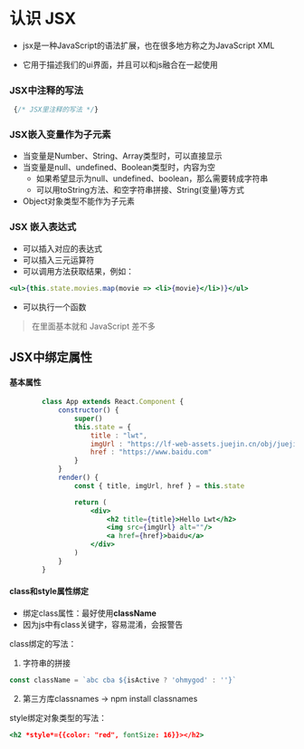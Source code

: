 # 认识 JSX

- jsx是一种JavaScript的语法扩展，也在很多地方称之为JavaScript XML

- 它用于描述我们的ui界面，并且可以和js融合在一起使用

### JSX中注释的写法

```jsx
 {/* JSX里注释的写法 */}
```

### JSX嵌入变量作为子元素

- 当变量是Number、String、Array类型时，可以直接显示
- 当变量是null、undefined、Boolean类型时，内容为空
  - 如果希望显示为null、undefined、boolean，那么需要转成字符串
  - 可以用toString方法、和空字符串拼接、String(变量)等方式
- Object对象类型不能作为子元素

### JSX 嵌入表达式
- 可以插入对应的表达式
- 可以插入三元运算符
- 可以调用方法获取结果，例如：

```jsx
<ul>{this.state.movies.map(movie => <li>{movie}</li>)}</ul> 
```

- 可以执行一个函数

> 在里面基本就和 JavaScript 差不多



## JSX中绑定属性

#### 基本属性

```jsx
        class App extends React.Component {
            constructor() {
                super()
                this.state = {
                    title : "lwt",
                    imgUrl : "https://lf-web-assets.juejin.cn/obj/juejin-web/xitu_juejin_web/e08da34488b114bd4c665ba2fa520a31.svg",
                    href : "https://www.baidu.com"
                }
            }
            render() {
                const { title, imgUrl, href } = this.state

                return (
                    <div>
                        <h2 title={title}>Hello Lwt</h2>
                        <img src={imgUrl} alt=""/>
                        <a href={href}>baidu</a>
                    </div>
                )
            }
        }
```

#### class和style属性绑定

- 绑定class属性：最好使用**className**
- 因为js中有class关键字，容易混淆，会报警告

class绑定的写法：

1. 字符串的拼接

```jsx
const className = `abc cba ${isActive ? 'ohmygod' : ''}`
```

2. 第三方库classnames -> npm install classnames

style绑定对象类型的写法：

```jsx
<h2 *style*={{color: "red", fontSize: 16}}></h2>
```